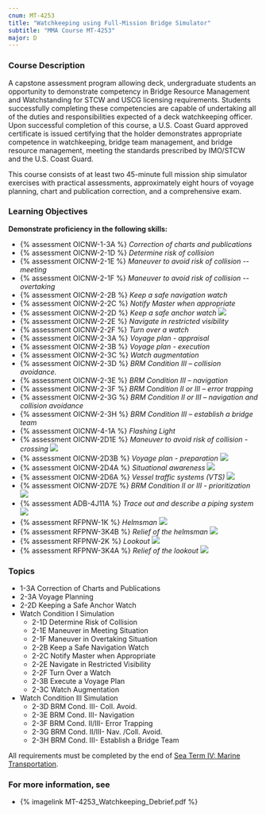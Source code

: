 ```yaml
---
cnum: MT-4253
title: "Watchkeeping using Full-Mission Bridge Simulator"
subtitle: "MMA Course MT-4253"
major: D
---
```


### Course Description

A capstone assessment program allowing deck, undergraduate students an opportunity to demonstrate competency in Bridge Resource Management and Watchstanding for STCW and USCG licensing requirements. Students successfully completing these competencies are capable of undertaking all of the duties and responsibilities expected of a deck watchkeeping officer. Upon successful completion of this course, a U.S. Coast Guard approved certificate is issued certifying that the holder demonstrates appropriate competence in watchkeeping, bridge team management, and bridge resource management, meeting the standards prescribed by IMO/STCW and the U.S. Coast Guard.

This course consists of at least two 45-minute full mission ship simulator exercises with practical assessments, approximately eight hours of voyage planning, chart and publication correction, and a comprehensive exam.


### Learning Objectives


**Demonstrate proficiency in the following skills:**

* {% assessment OICNW-1-3A %} *Correction of charts and publications*
* {% assessment OICNW-2-1D %} *Determine risk of collision*
* {% assessment OICNW-2-1E %} *Maneuver to avoid risk of collision -- meeting*
* {% assessment OICNW-2-1F %} *Maneuver to avoid risk of collision -- overtaking*
* {% assessment OICNW-2-2B %} *Keep a safe navigation watch*
* {% assessment OICNW-2-2C %} *Notify Master when appropriate*
* {% assessment OICNW-2-2D %} *Keep a safe anchor watch* ![]({{site.baseurl}}/assets/images/mod.jpg)
* {% assessment OICNW-2-2E %} *Navigate in restricted visibility*
* {% assessment OICNW-2-2F %} *Turn over a watch*
* {% assessment OICNW-2-3A %} *Voyage plan - appraisal*
* {% assessment OICNW-2-3B %} *Voyage plan - execution*
* {% assessment OICNW-2-3C %} *Watch augmentation*
* {% assessment OICNW-2-3D %} *BRM Condition III – collision avoidance.*
* {% assessment OICNW-2-3E %} *BRM Condition III – navigation*
* {% assessment OICNW-2-3F %} *BRM Condition II or III – error trapping*
* {% assessment OICNW-2-3G %} *BRM Condition II or III – navigation and collision avoidance*
* {% assessment OICNW-2-3H %} *BRM Condition III – establish a bridge team*
* {% assessment OICNW-4-1A %} *Flashing Light*
* {% assessment OICNW-2D1E %} *Maneuver to avoid risk of collision - crossing* ![]({{site.baseurl}}/assets/images/new.jpg)
* {% assessment OICNW-2D3B %} *Voyage plan - preparation* ![]({{site.baseurl}}/assets/images/new.jpg)
* {% assessment OICNW-2D4A %} *Situational awareness* ![]({{site.baseurl}}/assets/images/new.jpg)
* {% assessment OICNW-2D6A %} *Vessel traffic systems (VTS)* ![]({{site.baseurl}}/assets/images/new.jpg)
* {% assessment OICNW-2D7E %} *BRM Condition II or III - prioritization* ![]({{site.baseurl}}/assets/images/new.jpg)
* {% assessment ADB-4J11A %} *Trace out and describe a piping system* ![]({{site.baseurl}}/assets/images/new.jpg)
* {% assessment RFPNW-1K %} *Helmsman* ![]({{site.baseurl}}/assets/images/new.jpg)
* {% assessment RFPNW-3K4B %} *Relief of the helmsman* ![]({{site.baseurl}}/assets/images/new.jpg)
* {% assessment RFPNW-2K %} *Lookout* ![]({{site.baseurl}}/assets/images/new.jpg)
* {% assessment RFPNW-3K4A %} *Relief of the lookout* ![]({{site.baseurl}}/assets/images/new.jpg)

### Topics

* 1-3A Correction of Charts and Publications
* 2-3A Voyage Planning
* 2-2D Keeping a Safe Anchor Watch 
* Watch Condition I Simulation
	*  2-1D Determine Risk of Collision
	*  2-1E Maneuver in Meeting Situation
	*  2-1F Maneuver in Overtaking Situation
	*  2-2B Keep a Safe Navigation Watch
	*  2-2C Notify Master when Appropriate
	*  2-2E Navigate in Restricted Visibility
	*  2-2F Turn Over a Watch
	*  2-3B Execute a Voyage Plan
	*  2-3C Watch Augmentation
* Watch Condition III Simulation
	*  2-3D BRM Cond. III- Coll. Avoid.
	*  2-3E BRM Cond. III- Navigation
	*  2-3F BRM Cond. II/III- Error Trapping
	*  2-3G BRM Cond. II/III- Nav. /Coll. Avoid.
	*  2-3H BRM Cond. III- Establish a Bridge Team

All requirements must be completed by the end of [Sea Term IV: Marine Transportation](mt4371).

### For more information, see 

* {% imagelink MT-4253_Watchkeeping_Debrief.pdf %} 



